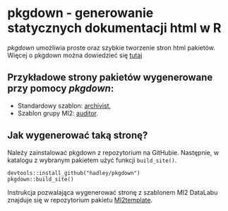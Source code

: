 ﻿# pkgdown - generowanie statycznych dokumentacji html w R

*pkgdown* umożliwia proste oraz szybkie tworzenie stron html pakietów. Więcej o pkgdown można dowiedzieć się [tutaj](http://hadley.github.io/pkgdown/)

## Przykładowe strony pakietów wygenerowane przy pomocy *pkgdown*:
- Standardowy szablon: [archivist](http://pbiecek.github.io/archivist/),
- Szablon grupy MI2: [auditor](https://github.com/mi2-warsaw/auditor).

## Jak wygenerować taką stronę?

Należy zainstalować pkgdown z repozytorium na GitHubie. Następnie, w katalogu z wybranym pakietem użyć funkcji `build_site()`.

```
devtools::install_github("hadley/pkgdown")
pkgdown::build_site()
```

Instrukcja pozwalająca wygenerować stronę z szablonem MI2 DataLabu znajduje się w repozytorium pakietu [MI2template](https://github.com/mi2-warsaw/MI2template).
